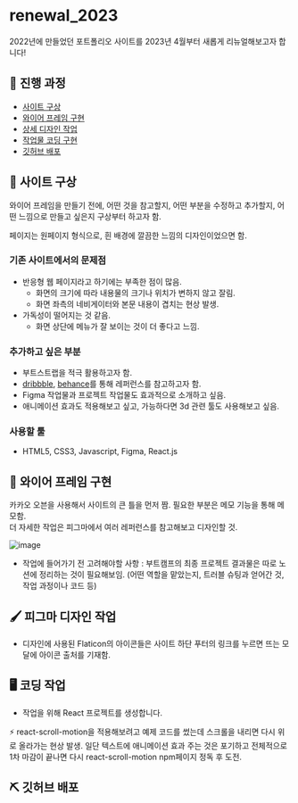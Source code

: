 # renewal_2023
2022년에 만들었던 포트폴리오 사이트를 2023년 4월부터 새롭게 리뉴얼해보고자 합니다!

## 📑 진행 과정
- [사이트 구상](#-사이트-구상)
- [와이어 프레임 구현](#-와이어-프레임-구현)
- [상세 디자인 작업](#-피그마-디자인-작업)
- [작업물 코딩 구현](#-코딩-작업)
- [깃허브 배포](#-깃허브-배포)

## 💬 사이트 구상

와이어 프레임을 만들기 전에, 어떤 것을 참고할지, 어떤 부분을 수정하고 추가할지, 어떤 느낌으로 만들고 싶은지 구상부터 하고자 함.

페이지는 원페이지 형식으로, 흰 배경에 깔끔한 느낌의 디자인이었으면 함. 

### 기존 사이트에서의 문제점

- 반응형 웹 페이지라고 하기에는 부족한 점이 많음.
    - 화면의 크기에 따라 내용물의 크기나 위치가 변하지 않고 잘림.
    - 화면 좌측의 네비게이터와 본문 내용이 겹치는 현상 발생.
- 가독성이 떨어지는 것 같음.
    - 화면 상단에 메뉴가 잘 보이는 것이 더 좋다고 느낌.

### 추가하고 싶은 부분

- 부트스트랩을 적극 활용하고자 함.
- [dribbble](https://dribbble.com/shots/popular/web-design), [behance](https://www.behance.net/)를 통해 레퍼런스를 참고하고자 함.
- Figma 작업물과 프로젝트 작업물도 효과적으로 소개하고 싶음.
- 애니메이션 효과도 적용해보고 싶고, 가능하다면 3d 관련 툴도 사용해보고 싶음. 

### 사용할 툴
- HTML5, CSS3, Javascript, Figma, React.js

## 📝 와이어 프레임 구현
카카오 오븐을 사용해서 사이트의 큰 틀을 먼저 짬. 필요한 부분은 메모 기능을 통해 메모함.  
더 자세한 작업은 피그마에서 여러 레퍼런스를 참고해보고 디자인할 것.  

![image](https://user-images.githubusercontent.com/106129152/231984260-5a12bafa-21f4-4e69-84ab-aaa846381644.png)

- 작업에 들어가기 전 고려해야할 사항 : 부트캠프의 최종 프로젝트 결과물은 따로 노션에 정리하는 것이 필요해보임. (어떤 역할을 맡았는지, 트러블 슈팅과 얻어간 것, 작업 과정이나 코드 등) 


## 🖌 피그마 디자인 작업

- 디자인에 사용된 Flaticon의 아이콘들은 사이트 하단 푸터의 링크를 누르면 뜨는 모달에 아이콘 출처를 기재함.

## 🖥 코딩 작업

- 작업을 위해 React 프로젝트를 생성합니다. 

⚡ react-scroll-motion을 적용해보려고 예제 코드를 썼는데 스크롤을 내리면 다시 위로 올라가는 현상 발생. 일단 텍스트에 애니메이션 효과 주는 것은 포기하고 전체적으로 1차 마감이 끝나면 다시 react-scroll-motion npm페이지 정독 후 도전.

## ⛏ 깃허브 배포
